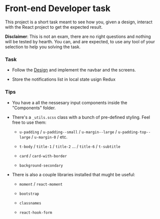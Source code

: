 # Front-end Developer task 

This project is a short task meant to see how you, given a design, interact with the React project to get the expected result.


**Disclaimer**: This is not an exam, there are no right questions and nothing will be tested by hearth. You can, and are expected, to use any tool of your selection to help you solving the task. 


### Task

- Follow the [Design](https://www.figma.com/design/DifVCVcwR4IeyftrJ5GOQm/Checkmate-test?node-id=0-1&node-type=canvas&t=EL0CNnSiedBEvDw9-0) and implement the navbar and the screens.

- Store the notifications list in local state usign Redux


### Tips 

- You have a all the nessesary input components inside the "Components" folder. 

- There's a `_utils.scss` class with a bunch of pre-defined styling. Feel free to use them: 

  - `u-padding` / `u-padding--small` / `u-margin--large` / `u-padding-top--large` / `u-margin-0` / etc.

  - `t-body` / `title-1` / `title-2` ... / `title-6` / `t-subtitle`

  - `card` / `card-with-border`

  - `background-secondary`

- There is also a couple libraries installed that mught be useful: 

  - `moment` / `react-moment`

  - `bootstrap`

  - `classnames`

  - `react-hook-form`

